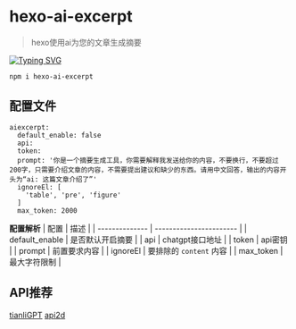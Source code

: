 # hexo-ai-excerpt
> hexo使用ai为您的文章生成摘要

[![Typing SVG](https://readme-typing-svg.demolab.com?font=Fira+Code&weight=500&size=25&pause=1000&color=F7ADAD&repeat=false&width=435&lines=npm+i+hexo-ai-excerpt)](https://git.io/typing-svg)
```
npm i hexo-ai-excerpt
```

## 配置文件
```
aiexcerpt:
  default_enable: false 
  api: 
  token: 
  prompt: '你是一个摘要生成工具，你需要解释我发送给你的内容，不要换行，不要超过200字，只需要介绍文章的内容，不需要提出建议和缺少的东西。请用中文回答，输出的内容开头为“ai: 这篇文章介绍了”'
  ignoreEl: [
    'table', 'pre', 'figure'
  ]
  max_token: 2000
```

**配置解析**
| 配置           | 描述                    |
| -------------- | ----------------------- |
| default_enable | 是否默认开启摘要        |
| api            | chatgpt接口地址         |
| token          | api密钥                 |
| prompt         | 前置要求内容            |
| ignoreEl       | 要排除的 `content` 内容 |
| max_token      | 最大字符限制            |

## API推荐

[tianliGPT](https://afdian.net/item/f18c2e08db4411eda2f25254001e7c00)
[api2d](https://api2d.com/r/195259)
